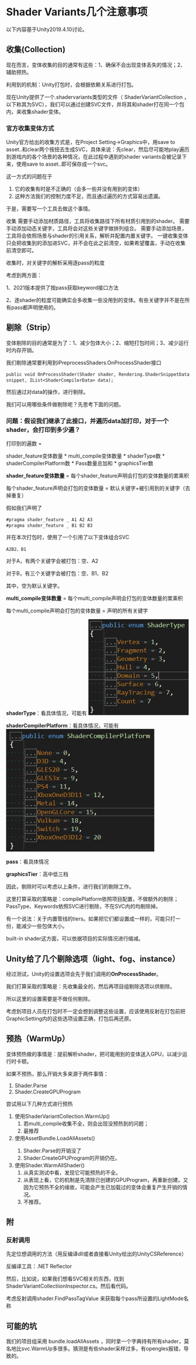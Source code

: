 # Shader Variants几个注意事项

以下内容基于Unity2019.4.10讨论。



## 收集(Collection)

现在而言，变体收集的目的通常有这些：1、确保不会出现变体丢失的情况；2、辅助预热。

利用到的机制：Unity打包时，会根据依赖关系进行打包。

现在Unity提供了一个.shadervariants类型的文件（ ShaderVariantCollection ，以下称其为SVC），我们可以通过创建SVC文件，并将其和shader打在同一个包内，来收集shader变体。



### 官方收集变体方式

Unity官方给出的收集方式是，在Project Setting->Graphics中，用save to asset..和clear两个按扭去生成SVC，具体来说：先clear，然后尽可能地play遍历到游戏内的各个场景的各种情况，在此过程中遇到的shader variants会被记录下来，使用save to asset..即可保存成一个svc。

这一方式的问题在于

1. 它的收集有时是不正确的（会多一些并没有用到的变体）
1. 这种方法我们的控制力度不足，而且通过遍历的方式容易出遗漏。

于是，需要写一个工具去做这个事情。



收集
        需要手动添加材质路径，工具将收集路径下所有材质引用到的shader。
        需要手动添加动态关键字，工具将会对这些关键字做排列组合。
        需要手动添加场景，工具将会依照场景与shader的引用关系，解析并配置内置关键字。
        一键收集变体只会把收集到的添加进SVC，并不会在此之前清空，如果希望覆盖，手动在收集前清空即可。



收集时，对关键字的解析采用逐pass的粒度

考虑到两方面：

1、2021版本提供了按pass获取keyword接口方法

2、逐shader的粒度可能确实会多收集一些没用到的变体。有些关键字并不是在所有pass都声明使用的。



## 剔除（Strip）

变体剔除的目的通常是为了：1、减少包体大小；2、缩短打包时间；3、减少运行时内存开销。

我们剔除通常要利用到IPreprocessShaders.OnProcessShader接口

```
public void OnProcessShader(Shader shader, Rendering.ShaderSnippetData snippet, IList<ShaderCompilerData> data); 
```

然后通过对data的操作，进行剔除。



我们可以用哪些条件做剔除呢？先思考下面的问题。

### 问题：假设我们继承了此接口，并遍历data加打印，对于一个shader，会打印到多少遍？

打印到的遍数 = 

shader_feature变体数量 * multi_compile变体数量 * shaderType数 * shaderCompilerPlatform数 * Pass数量总加和 * graphicsTier数



**shader_feature变体数量** = 每个shader_feature声明会打包的变体数量的累乘积

每个shader_feature声明会打包的变体数量 =  默认关键字+被引用到的关键字（去掉重复）

假如我们声明了

```
#pragma shader_feature _ A1 A2 A3
#pragma shader_feature _ B1 B2 B3
```

并在本次打包时，使用了一个引用了以下变体组合SVC

```
A2B2、B1
```

对于A，有两个关键字会被打包：空、A2

对于B，有三个关键字会被打包：空、B1、B2

其中，空为默认关键字。



**multi_compile变体数量** = 每个multi_compile声明会打包的变体数量的累乘积

每个multi_compile声明会打包的变体数量 = 声明的所有关键字

**shaderType**：看具体情况，可能有
![shaderType](res\shaderType.jpg)

**shaderCompilerPlatform**：看具体情况，可能有
![shaderType](res\shaderCompilerPlatform.jpg)

**pass**：看具体情况

**graphicsTier**：高中低三档



因此，剔除时可以考虑以上条件，进行我们的剔除工作。

这里打算采取的策略是：compilePlatform依照项目配置，不做额外的剔除；PassType、Keywords依照SVC进行剔除，不在SVC内的均剔除掉。



有一个说法：关于内置管线的tiers。如果把它们都设置成一样的，可能只打一份，能减少一些包体大小。

built-in shader这方面，可以依据项目的实际情况进行缩减。



## Unity给了几个剔除选项（light、fog、instance）

经过测试，Unity的设置选项会先于我们调用的**OnProcessShader**。

我们打算采取的策略是：先收集最全的，然后再项目组剔除选项以供剔除。

所以这里的设置需要是不做任何剔除。



考虑到项目人员在打包时不一定会想到调整这些设置，应该使用反射在打包前把GraphicSetting内的这些选项设置正确，打包后再还原。





## 预热（WarmUp）

变体预热做的事情是：提前解析shader，把可能用到的变体送入GPU，以减少运行时卡顿。



如果不预热，那么开销大多来源于两件事情：

1. Shader.Parse
2. Shader.CreateGPUProgram



尝试用以下几种方式进行预热

1. 使用ShaderVariantCollection.WarmUp()
   1. 若multi_compile收集不全，则会出现没预热到的问题；
   2. 最推荐
2. 使用AssetBundle.LoadAllAssets<Shader>()
   1. Shader.Parse的开销没了
   2. Shader.CreateGPUProgram的开销仍在。
3. 使用Shader.WarmAllShader()
   1. 从真实测试中看，发现它可能预热的不全。
   2. 从表现上看，它的机制是先清除已创建的GPUProgram，再重新创建。又因为它预热不全的缘故，可能会产生已加载过的变体会重复产生开销的情况。
   3. 不推荐。







## 附

### 反射调用

先定位想调用的方法（用反编译dll或者直接看Unity给出的UnityCSReference）

反编译工具：.NET Reflector



然后，比如说，如果我们想看SVC相关的东西，找到ShaderVariantCollectiionInspector.cs。然后看代码。



考虑反射调用shader.FindPassTagValue 来获取每个pass所设置的LightMode名称



## 可能的坑

我们的项目组采用 bundle.loadAllAssets <Shader>，同时拿一个字典持有所有shader，莫名地比svc.WarmUp多很多。猜测是有些shader采样过多，有opengles报错，导致的。